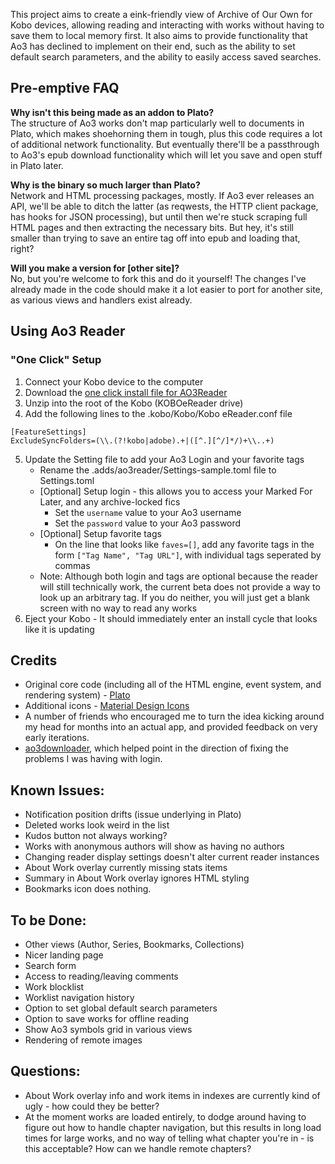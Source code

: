 This project aims to create a eink-friendly view of Archive of Our Own for Kobo devices, allowing reading and interacting with works without having to save them to local memory first. It also aims to provide functionality that Ao3 has declined to implement on their end, such as the ability to set default search parameters, and the ability to easily access saved searches.

## Pre-emptive FAQ
**Why isn't this being made as an addon to Plato?**  
The structure of Ao3 works don't map particularly well to documents in Plato, which makes shoehorning them in tough, plus this code requires a lot of additional network functionality. But eventually there'll be a passthrough to Ao3's epub download functionality which will let you save and open stuff in Plato later.

**Why is the binary so much larger than Plato?**  
Network and HTML processing packages, mostly. If Ao3 ever releases an API, we'll be able to ditch the latter (as reqwests, the HTTP client package, has hooks for JSON processing), but until then we're stuck scraping full HTML pages and then extracting the necessary bits. But hey, it's still smaller than trying to save an entire tag off into epub and loading that, right?

**Will you make a version for [other site]?**  
No, but you're welcome to fork this and do it yourself! The changes I've already made in the code should make it a lot easier to port for another site, as various views and handlers exist already.

## Using Ao3 Reader
### "One Click" Setup
1. Connect your Kobo device to the computer
2. Download the [one click install file for AO3Reader](https://seam.rip/ao3reader/OCP-ao3reader-0.1.0.zip)
3. Unzip into the root of the Kobo (KOBOeReader drive)
4. Add the following lines to the .kobo/Kobo/Kobo eReader.conf file
```
[FeatureSettings]
ExcludeSyncFolders=(\\.(?!kobo|adobe).+|([^.][^/]*/)+\\..+)
```
5. Update the Setting file to add your Ao3 Login and your favorite tags
    * Rename the .adds/ao3reader/Settings-sample.toml file to Settings.toml
    * [Optional] Setup login - this allows you to access your Marked For Later, and any archive-locked fics
        * Set the ```username``` value to your Ao3 username
        * Set the ```password``` value to your Ao3 password
    * [Optional] Setup favorite tags
        * On the line that looks like ```faves=[]```, add any favorite tags in the form ```["Tag Name", "Tag URL"]```, with individual tags seperated by commas
    * Note: Although both login and tags are optional because the reader will still technically work, the current beta does not provide a way to look up an arbitrary tag. If you do neither, you will just get a blank screen with no way to read any works
6. Eject your Kobo - It should immediately enter an install cycle that looks like it is updating

## Credits
* Original core code (including all of the HTML engine, event system, and rendering system) - [Plato](https://github.com/baskerville/plato)
* Additional icons - [Material Design Icons](https://materialdesignicons.com/)
* A number of friends who encouraged me to turn the idea kicking around my head for months into an actual app, and provided feedback on very early iterations.
* [ao3downloader](https://github.com/nianeyna/ao3downloader), which helped point in the direction of fixing the problems I was having with login.

## Known Issues:
* Notification position drifts (issue underlying in Plato)
* Deleted works look weird in the list
* Kudos button not always working?
* Works with anonymous authors will show as having no authors
* Changing reader display settings doesn't alter current reader instances
* About Work overlay currently missing stats items
* Summary in About Work overlay ignores HTML styling
* Bookmarks icon does nothing.

## To be Done:
* Other views (Author, Series, Bookmarks, Collections)
* Nicer landing page
* Search form
* Access to reading/leaving comments
* Work blocklist
* Worklist navigation history
* Option to set global default search parameters
* Option to save works for offline reading
* Show Ao3 symbols grid in various views
* Rendering of remote images

## Questions:
* About Work overlay info and work items in indexes are currently kind of ugly - how could they be better?
* At the moment works are loaded entirely, to dodge around having to figure out how to handle chapter navigation, but this results in long load times for large works, and no way of telling what chapter you're in - is this acceptable? How can we handle remote chapters?
